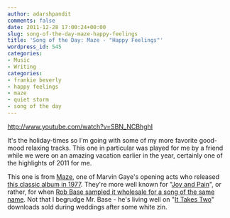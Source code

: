 ```yaml
---
author: adarshpandit
comments: false
date: 2011-12-28 17:00:24+00:00
slug: song-of-the-day-maze-happy-feelings
title: 'Song of the Day: Maze - "Happy Feelings"'
wordpress_id: 545
categories:
- Music
- Writing
categories:
- frankie beverly
- happy feelings
- maze
- quiet storm
- song of the day
---
```


http://www.youtube.com/watch?v=SBN_NCBhghI

It's the holiday-times so I'm going with some of my more favorite good-mood relaxing tracks. This one in particular was played for me by a friend while we were on an amazing vacation earlier in the year, certainly one of the highlights of 2011 for me.

This one is from [Maze](http://www.youtube.com/watch?v=5IBRbzf3Fws), one of Marvin Gaye's opening acts who released [this classic album in 1977](http://www.amazon.com/gp/product/B00022FWKE/ref=as_li_ss_tl?ie=UTF8&tag=whmomyth-20&linkCode=as2&camp=1789&creative=390957&creativeASIN=B00022FWKE). They're more well known for "[Joy and Pain](http://www.youtube.com/watch?v=lQhZSyXUUX8)", or rather, for when [Rob Base sampled it wholesale for a song of the same name](http://www.youtube.com/watch?v=2bXmMjrYwe4). Not that I begrudge Mr. Base - he's living well on "[It Takes Two](http://www.youtube.com/watch?v=5IBRbzf3Fws)" downloads sold during weddings after some white zin.
